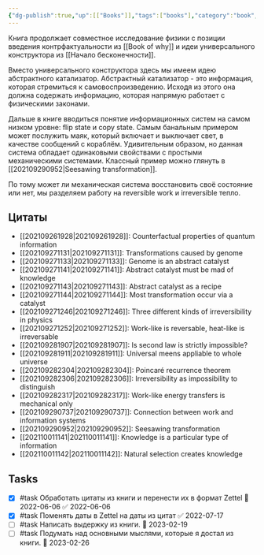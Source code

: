 ```yaml
---
{"dg-publish":true,"up":[["Books"]],"tags":["books"],"category":"book","rating":4,"modified_at":"2023-02-19T20:37:50+04:00","date":"2021-09-16T08:34:55+03:00","status":"Completed","permalink":"/books/the-science-of-can-and-cannot/","dgPassFrontmatter":true}
---
```





Книга продолжает совместное исследование физики с позиции введения контрфактуальности из [[Book of why]] и идеи универсального конструктора из [[Начало бесконечности]]. 

Вместо универсального конструктора здесь мы имеем идею абстрактного катализатор. Абстрактный катализатор - это информация, которая стремиться к самовоспроизведению. Исходя из этого она должна содержать информацию, которая напрямую работает с физическими законами. 

Дальше в книге вводиться понятие информационных систем на самом низком уровне: flip state и copy state. Самым банальным примером может послужить маяк, который включает и выключает свет, в качестве сообщений с кораблём. Удивительным образом, но данная система обладает одинаковыми свойствами с простыми механическими системами. Классный пример можно глянуть в [[202109290952|Seesawing transformation]].

По тому может ли механическая система восстановить своё состояние или нет, мы разделяем работу на reversible work и irreversible тепло. 

## Цитаты

- [[202109261928|202109261928]]: Counterfactual properties of quantum information
- [[202109271131|202109271131]]: Transformations caused by genome
- [[202109271133|202109271133]]: Genome is an abstract catalyst
- [[202109271141|202109271141]]: Abstract catalyst must be mad of knowledge
- [[202109271143|202109271143]]: Abstract catalyst as a recipe
- [[202109271144|202109271144]]: Most transformation occur via a catalyst
- [[202109271246|202109271246]]: Three different kinds of irreversibility in physics
- [[202109271252|202109271252]]: Work-like is reversable, heat-like is irreversable
- [[202109281907|202109281907]]: Is second law is strictly impossible?
- [[202109281911|202109281911]]: Universal meens appliable to whole universe
- [[202109282304|202109282304]]: Poincaré recurrence theorem
- [[202109282306|202109282306]]: Irreversibility as impossibility to distinguish
- [[202109282317|202109282317]]: Work-like energy transfers is mechanical only
- [[202109290737|202109290737]]: Connection between work and information systems
- [[202109290952|202109290952]]: Seesawing transformation
- [[202110011141|202110011141]]: Knowledge is a particular type of information
- [[202110011142|202110011142]]: Natural selection creates knowledge


## Tasks

- [x] #task Обработать цитаты из книги и перенести их в формат Zettel 📅 2022-06-06 ✅ 2022-06-06
- [x] #task Поменять даты в Zettel на даты из цитат ✅ 2022-07-17
- [ ] #task Написать выдержку из книги. 📅 2023-02-19
- [ ] #task Подумать над основными мыслями, которые я достал из книги. 📅 2023-02-26
